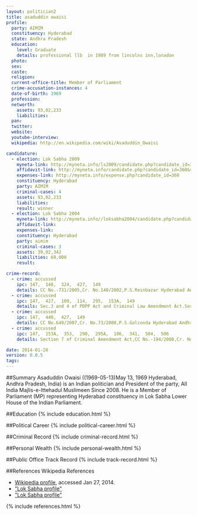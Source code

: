 ```yaml
---
layout: politician2
title: asaduddin owaisi
profile: 
  party: AIMIM
  constituency: Hyderabad
  state: Andhra Pradesh
  education: 
    level: Graduate
    details: professional llb  in 1989 from lincolns inn,lonadon
  photo: 
  sex: 
  caste: 
  religion: 
  current-office-title: Member of Parliament
  crime-accusation-instances: 4
  date-of-birth: 1969
  profession: 
  networth: 
    assets: 93,02,233
    liabilities: 
  pan: 
  twitter: 
  website: 
  youtube-interview: 
  wikipedia: http://en.wikipedia.com/wiki/Asaduddin_Owaisi

candidature: 
  - election: Lok Sabha 2009
    myneta-link: http://myneta.info/ls2009/candidate.php?candidate_id=360
    affidavit-link: http://myneta.info/candidate.php?candidate_id=360&scan=original
    expenses-link: http://myneta.info/expense.php?candidate_id=360
    constituency: Hyderabad 
    party: AIMIM
    criminal-cases: 4
    assets: 93,02,233
    liabilities: 
    result: winner 
  - election: Lok Sabha 2004
    myneta-link: http://myneta.info//loksabha2004/candidate.php?candidate_id=89
    affidavit-link: 
    expenses-link: 
    constituency: Hyderabad 
    party: aimim
    criminal-cases: 3
    assets: 39,02,342
    liabilities: 60,000
    result:  

crime-record: 
  - crime: accussed
    ipc: 147,  148,  324,  427,  149
    details: CC No.-731/2005,Cr. No.140/2002,P.S.Reinbazar Hyderabad Andhra Pradesh,VIII Addl. Chief Metropolitan Magistrate,Hyderabad,14/10/2005,Pending Charges yet to be Framed Next Date.4/6/09 
  - crime: accussed
    ipc: 147,  427,  109,  114,  295,  153A,  149
    details: Sec.3 and 4 of PDPP Act and Criminal Law Amendment Act.Section 7((1)a,CC No.112/2007,Cr. No.27/06,P.S.Hussaini Alam Hyderabad Andhra Pradesh,Chief Matropolitan Magistrate,Hyderabad,12/02/2007,Pending Charges yet to be Framed,Next Date 26/03/09 
  - crime: accussed
    ipc: 147,  448,  427,  149
    details: CC No.649/2007,Cr. No.73/2000,P.S.Golconda Hyderabad Andhra Pradesh,VI Addl. Chief Matropolitan Magistrate,Hyderabad,03/02/2001,Pending Charges yet to be Framed,Next Date 4/4/09 
  - crime: accussed
    ipc: 147,  153A,  353,  290,  295A,  186,  341,  504,  506
    details: Section 7 of Criminal Amendment Act,CC No.-194/2008,Cr. No.130/2005,P.S.Patancheru Medak Andhra Pradesh,Spl. Prohibition and excise Judicial 1st Class Magistrate at Sangareddy,13/06/2005,Pending Appearances Charges yet to be Framed Next Date 02/04/2009 

date: 2014-01-28
version: 0.0.5
tags: 
---
```

##Summary
Asaduddin Owaisi ((1969-05-13)May 13, 1969 Hyderabad, Andhra Pradesh, India) is an Indian politician and President of the party, All India Majlis-e-Ittehadul Muslimeen Since 2008. He is a Member of Parliament (MP) representing Hyderabad constituency in Lok Sabha Lower House of the Indian Parliament.




##Education
{% include education.html %}


##Political Career
{% include political-career.html %}


##Criminal Record
{% include criminal-record.html %}


##Personal Wealth
{% include personal-wealth.html %}


##Public Office Track Record
{% include track-record.html %}


##References
Wikipedia References
- [Wikipedia profile]({{page.profile.wikipedia}}), accessed Jan 27, 2014.
- ["Lok Sabha profile"][wiki1]
- ["Lok Sabha profile"][wiki2]

[wiki1]: http://164.100.47.132/LssNew/Members/Biography.aspx?mpsno=4091
[wiki2]: http://www.outlookindia.com/article.aspx?281958


{% include references.html %}